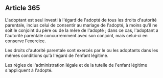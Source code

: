 Article 365
----
L'adoptant est seul investi à l'égard de l'adopté de tous les droits d'autorité
parentale, inclus celui de consentir au mariage de l'adopté, à moins qu'il ne
soit le conjoint du père ou de la mère de l'adopté ; dans ce cas, l'adoptant a
l'autorité parentale concurremment avec son conjoint, mais celui-ci en conserve
l'exercice.

Les droits d'autorité parentale sont exercés par le ou les adoptants dans les
mêmes conditions qu'à l'égard de l'enfant légitime.

Les règles de l'administration légale et de la tutelle de l'enfant légitime
s'appliquent à l'adopté.
